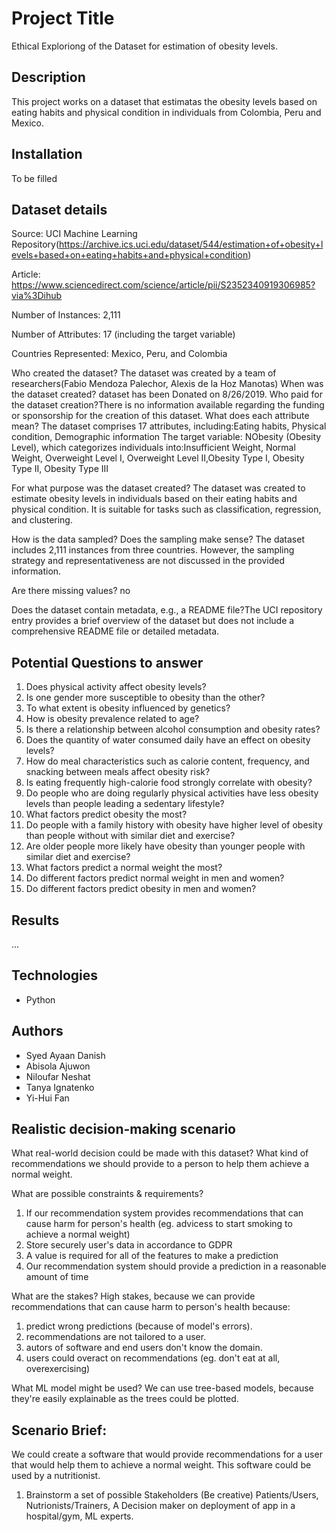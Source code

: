 # Project Title
Ethical Exploriong of the Dataset for estimation of obesity levels.
## Description
This project works on a dataset that estimatas the obesity levels based on eating habits and physical condition in individuals from Colombia, Peru and Mexico.
## Installation
To be filled 

## Dataset details
Source: UCI Machine Learning Repository(https://archive.ics.uci.edu/dataset/544/estimation+of+obesity+levels+based+on+eating+habits+and+physical+condition)

Article: https://www.sciencedirect.com/science/article/pii/S2352340919306985?via%3Dihub

Number of Instances: 2,111

Number of Attributes: 17 (including the target variable)

Countries Represented: Mexico, Peru, and Colombia

Who created the dataset?
The dataset was created by a team of researchers(Fabio Mendoza Palechor, Alexis de la Hoz Manotas)
When was the dataset created? dataset has been Donated on 8/26/2019.
Who paid for the dataset creation?There is no information available regarding the funding or sponsorship for the creation of this dataset.
What does each attribute mean?
The dataset comprises 17 attributes, including:Eating habits, Physical condition, Demographic information
The target variable: NObesity (Obesity Level), which categorizes individuals into:Insufficient Weight, Normal Weight, Overweight Level I, Overweight Level II,Obesity Type I, Obesity Type II, Obesity Type III

For what purpose was the dataset created?
The dataset was created to estimate obesity levels in individuals based on their eating habits and physical condition. It is suitable for tasks such as classification, regression, and clustering.

How is the data sampled? Does the sampling make sense?
The dataset includes 2,111 instances from three countries. However, the sampling strategy and representativeness are not discussed in the provided information.

Are there missing values? no

Does the dataset contain metadata, e.g., a README file?The UCI repository entry provides a brief overview of the dataset but does not include a comprehensive README file or detailed metadata.


## Potential Questions to answer

1. ⁠Does physical activity affect obesity levels?
2. ⁠Is one gender more susceptible to obesity than the other?
3. ⁠To what extent is obesity influenced by genetics?
4. ⁠How is obesity prevalence related to age?
5. ⁠⁠Is there a relationship between alcohol consumption and obesity rates?
6. ⁠Does the quantity of water consumed daily have an effect on obesity levels?
7. ⁠How do meal characteristics such as calorie content, frequency, and snacking between meals affect obesity risk?
8. Is eating frequently high-calorie food strongly correlate with obesity?
9. Do people who are doing regularly physical activities have less obesity levels than people leading a sedentary lifestyle?
10. What factors predict obesity the most?
11. Do people with a family history with obesity have higher level of obesity than people without with similar diet and exercise?
12. Are older people more likely have obesity than younger people with similar diet and exercise?
13. What factors predict a normal weight the most?
14. ⁠Do different factors predict normal weight in men and women?
15. Do different factors predict obesity in men and women?

## Results
...

## Technologies
- Python

## Authors

- Syed Ayaan Danish
- Abisola Ajuwon
- Niloufar Neshat 
- Tanya Ignatenko 
- Yi-Hui Fan

## Realistic decision-making scenario 
What real-world decision could be made with this dataset?
What kind of recommendations we should provide to a person to help them achieve a normal weight.

What are possible constraints & requirements?
1. If our recommendation system provides recommendations that can cause harm for person's health (eg. advicess to start smoking to achieve a normal weight)
2. Store securely user's data in accordance to GDPR
3. A value is required for all of the features to make a prediction
4. Our recommendation system should provide a prediction in a reasonable amount of time

What are the stakes?
High stakes, because we can provide recommendations that can cause harm to person's health because:
1. predict wrong predictions (because of model's errors).
2. recommendations are not tailored to a user.
3. autors of software and end users don't know the domain.
4. users could overact on recommendations (eg. don't eat at all, overexercising)

What ML model might be used? 
We can use tree-based models, because they're easily explainable as the trees could be plotted.

## Scenario Brief:
We could create a software that would provide recommendations for a user that would help them to achieve a normal weight. This software could be used by a nutritionist.

1. Brainstorm a set of possible Stakeholders (Be creative)
Patients/Users, Nutrionists/Trainers, A Decision maker on deployment of app in a hospital/gym, ML experts.


